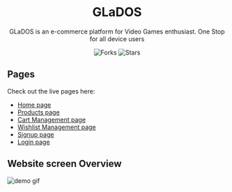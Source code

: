 <div align="center">
  
# GLaDOS
  
GLaDOS is an e-commerce platform for Video Games enthusiast.
One Stop for all device users

![Forks](https://img.shields.io/github/forks/abhij1607/ecommerce-app)
![Stars](https://img.shields.io/github/stars/abhij1607/ecommerce-app)

</div>

## Pages

Check out the live pages here:

- [Home page](https://glados-ecommerce.netlify.app/)
- [Products page](https://glados-ecommerce.netlify.app/product.html)
- [Cart Management page](https://glados-ecommerce.netlify.app/cart.html)
- [Wishlist Management page](https://glados-ecommerce.netlify.app/wishlist.html)
- [Signup page](https://glados-ecommerce.netlify.app/signup.html)
- [Login page](https://glados-ecommerce.netlify.app/login.html)

## Website screen Overview

![demo gif](assets/animation-glados.gif)
